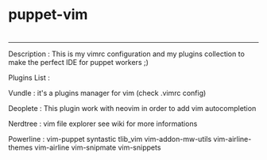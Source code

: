 # puppet-vim
#
---
Description : 
This is my vimrc configuration and my plugins collection to make the perfect IDE for puppet workers ;)

Plugins List : 

Vundle : it's a plugins manager for vim (check .vimrc config)

Deoplete : This plugin work with neovim in order to add vim autocompletion

Nerdtree : vim file explorer see wiki for more informations

Powerline : 
vim-puppet
syntastic
tlib_vim
vim-addon-mw-utils
vim-airline-themes
vim-airline
vim-snipmate
vim-snippets 
